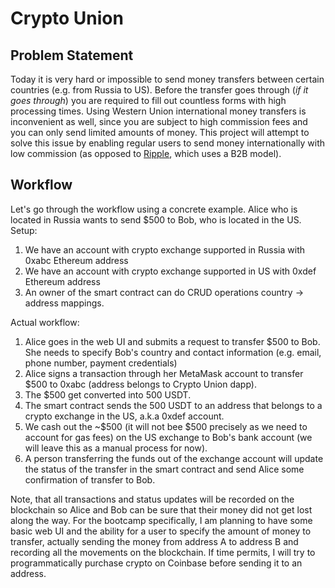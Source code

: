 # Crypto Union
## Problem Statement
Today it is very hard or impossible to send money transfers between certain countries (e.g. from Russia to US). Before the transfer goes through (*if it goes through*) you are required to fill out countless forms with high processing times. Using Western Union international money transfers is inconvenient as well, since you are subject to high commission fees and you can only send limited amounts of money. This project will attempt to solve this issue by enabling regular users to send money internationally with low commission (as opposed to [Ripple](https://ripple.com/), which uses a B2B model).
## Workflow
Let's go through the workflow using a concrete example. Alice who is located in Russia wants to send $500 to Bob, who is located in the US.
Setup:
1. We have an account with crypto exchange supported in Russia with 0xabc Ethereum address
2. We have an account with crypto exchange supported in US with 0xdef Ethereum address
3. An owner of the smart contract can do CRUD operations country -> address mappings.

Actual workflow:
1. Alice goes in the web UI and submits a request to transfer $500 to Bob. She needs to specify Bob's country and contact information (e.g. email, phone number, payment credentials)
2. Alice signs a transaction through her MetaMask account to transfer $500 to 0xabc (address belongs to Crypto Union dapp).
3. The $500 get converted into 500 USDT.
4. The smart contract sends the 500 USDT to an address that belongs to a crypto exchange in the US, a.k.a 0xdef account.
5. We cash out the ~$500 (it will not bee $500 precisely as we need to account for gas fees) on the US exchange to Bob's bank account (we will leave this as a manual process for now).
6. A person transferring the funds out of the exchange account will update the status of the transfer in the smart contract and send Alice some confirmation of transfer to Bob.  

Note, that all transactions and status updates will be recorded on the blockchain so Alice and Bob can be sure that their money did not get lost along the way.
For the bootcamp specifically, I am planning to have some basic web UI and the ability for a user to specify the amount of money to transfer, actually sending the money from address A to address B and recording all the movements on the blockchain. If time permits, I will try to programmatically purchase crypto on Coinbase before sending it to an address.
